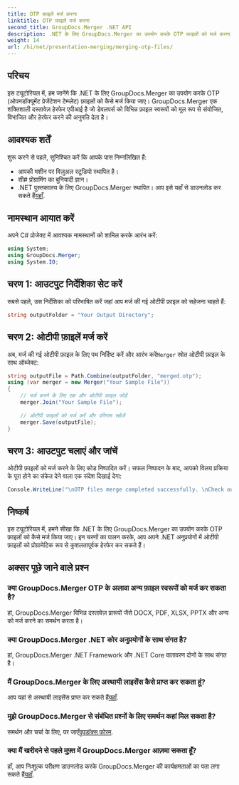 ```yaml
---
title: OTP फ़ाइलें मर्ज करना
linktitle: OTP फ़ाइलें मर्ज करना
second_title: GroupDocs.Merger .NET API
description: .NET के लिए GroupDocs.Merger का उपयोग करके OTP फ़ाइलों को मर्ज करना सीखें। यह चरण-दर-चरण मार्गदर्शिका आपको प्रक्रिया में निर्बाध रूप से मार्गदर्शन करेगी।
weight: 14
url: /hi/net/presentation-merging/merging-otp-files/
---
```

## परिचय
इस ट्यूटोरियल में, हम जानेंगे कि .NET के लिए GroupDocs.Merger का उपयोग करके OTP (ओपनडॉक्यूमेंट प्रेजेंटेशन टेम्प्लेट) फ़ाइलों को कैसे मर्ज किया जाए। GroupDocs.Merger एक शक्तिशाली दस्तावेज़ हेरफेर एपीआई है जो डेवलपर्स को विभिन्न फ़ाइल स्वरूपों को मूल रूप से संयोजित, विभाजित और हेरफेर करने की अनुमति देता है।
## आवश्यक शर्तें
शुरू करने से पहले, सुनिश्चित करें कि आपके पास निम्नलिखित हैं:
- आपकी मशीन पर विज़ुअल स्टूडियो स्थापित है।
- सी# प्रोग्रामिंग का बुनियादी ज्ञान।
-  .NET पुस्तकालय के लिए GroupDocs.Merger स्थापित। आप इसे यहाँ से डाउनलोड कर सकते हैं[यहाँ](https://releases.groupdocs.com/merger/net/).

## नामस्थान आयात करें
अपने C# प्रोजेक्ट में आवश्यक नामस्थानों को शामिल करके आरंभ करें:
```csharp
using System; 
using GroupDocs.Merger;
using System.IO;
```
## चरण 1: आउटपुट निर्देशिका सेट करें
सबसे पहले, उस निर्देशिका को परिभाषित करें जहां आप मर्ज की गई ओटीपी फ़ाइल को सहेजना चाहते हैं:
```csharp
string outputFolder = "Your Output Directory";
```
## चरण 2: ओटीपी फ़ाइलें मर्ज करें
 अब, मर्ज की गई ओटीपी फ़ाइल के लिए पथ निर्दिष्ट करें और आरंभ करें`Merger` स्रोत ओटीपी फ़ाइल के साथ ऑब्जेक्ट:
```csharp
string outputFile = Path.Combine(outputFolder, "merged.otp");
using (var merger = new Merger("Your Sample File"))
{
    // मर्ज करने के लिए एक और ओटीपी फ़ाइल जोड़ें
    merger.Join("Your Sample File");
    
    // ओटीपी फाइलों को मर्ज करें और परिणाम सहेजें
    merger.Save(outputFile);
}
```
## चरण 3: आउटपुट चलाएं और जांचें
ओटीपी फ़ाइलों को मर्ज करने के लिए कोड निष्पादित करें। सफल निष्पादन के बाद, आपको विलय प्रक्रिया के पूरा होने का संकेत देने वाला एक संदेश दिखाई देगा:
```csharp
Console.WriteLine("\nOTP files merge completed successfully. \nCheck output in {0}", outputFolder);
```

## निष्कर्ष
इस ट्यूटोरियल में, हमने सीखा कि .NET के लिए GroupDocs.Merger का उपयोग करके OTP फ़ाइलों को कैसे मर्ज किया जाए। इन चरणों का पालन करके, आप अपने .NET अनुप्रयोगों में ओटीपी फ़ाइलों को प्रोग्रामेटिक रूप से कुशलतापूर्वक हेरफेर कर सकते हैं।

## अक्सर पूछे जाने वाले प्रश्न
### क्या GroupDocs.Merger OTP के अलावा अन्य फ़ाइल स्वरूपों को मर्ज कर सकता है?
हां, GroupDocs.Merger विभिन्न दस्तावेज़ प्रारूपों जैसे DOCX, PDF, XLSX, PPTX और अन्य को मर्ज करने का समर्थन करता है।
### क्या GroupDocs.Merger .NET कोर अनुप्रयोगों के साथ संगत है?
हां, GroupDocs.Merger .NET Framework और .NET Core वातावरण दोनों के साथ संगत है।
### मैं GroupDocs.Merger के लिए अस्थायी लाइसेंस कैसे प्राप्त कर सकता हूं?
 आप यहां से अस्थायी लाइसेंस प्राप्त कर सकते हैं[यहाँ](https://purchase.groupdocs.com/temporary-license/).
### मुझे GroupDocs.Merger से संबंधित प्रश्नों के लिए समर्थन कहां मिल सकता है?
 समर्थन और चर्चा के लिए, पर जाएँ[ग्रुपडॉक्स फोरम](https://forum.groupdocs.com/c/merger/32).
### क्या मैं खरीदने से पहले मुफ़्त में GroupDocs.Merger आज़मा सकता हूँ?
 हाँ, आप निःशुल्क परीक्षण डाउनलोड करके GroupDocs.Merger की कार्यक्षमताओं का पता लगा सकते हैं[यहाँ](https://releases.groupdocs.com/).
